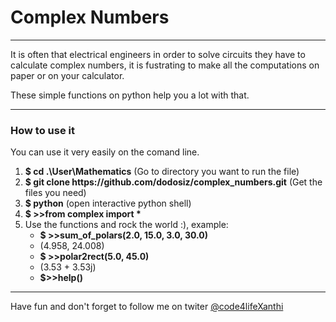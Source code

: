 <h1>Complex Numbers</h1>
<hr />
<p>It is often that electrical engineers in order to solve circuits
they have to calculate complex numbers, it is fustrating to make all the
computations on paper or on your calculator.</p>
<p>These simple functions on python help you a lot with that.</p>
<hr />
<h3>How to use it</h3>
<p>You can use it very easily on the comand line.</p>
<ol>
	<li><b>$ cd .\User\Mathematics</b> (Go to directory you want to run the file)</li>
	<li><b>$ git clone https://github.com/dodosiz/complex_numbers.git</b> (Get the files you need)</li>
	<li><b>$ python</b> (open interactive python shell)</li>
	<li><b>$ >>from complex import *</b></li>
	<li>Use the functions and rock the world :), example:
		<ul>
			<li><b>$ >>sum_of_polars(2.0, 15.0, 3.0, 30.0)</b></li>
			<li>(4.958, 24.008)</li>
			<li><b>$ >>polar2rect(5.0, 45.0)</b></li>
			<li>(3.53 + 3.53j)</li>
			<li><b>$>>help()</b></li>
		</ul>
	</li>
</ol>
<hr />
<p>Have fun and don't forget to follow me on twiter <a href="https://twitter.com/code4lifeXanthi">@code4lifeXanthi</a></p>